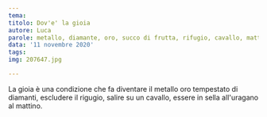 ```yaml
---
tema:
titolo: Dov'e' la gioia
autore: Luca
parole: metallo, diamante, oro, succo di frutta, rifugio, cavallo, mattino, uragano
data: '11 novembre 2020'
tags: 
img: 207647.jpg

---
```


La gioia è una condizione che fa diventare il metallo oro tempestato di diamanti, escludere il rigugio, salire su un cavallo, essere in sella all'uragano al mattino.
